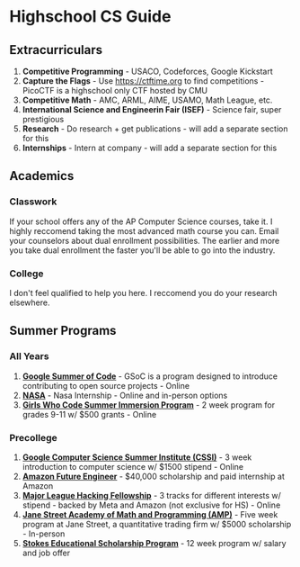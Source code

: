 # Highschool CS Guide
## Extracurriculars
1. **Competitive Programming** - USACO, Codeforces, Google Kickstart
2. **Capture the Flags** - Use https://ctftime.org to find competitions - PicoCTF is a highschool only CTF hosted by CMU
3. **Competitive Math** - AMC, ARML, AIME, USAMO, Math League, etc. 
4. **International Science and Engineerin Fair (ISEF)** - Science fair, super prestigious
5. **Research** - Do research + get publications - will add a separate section for this
6. **Internships** - Intern at company - will add a separate section for this
## Academics
### Classwork
If your school offers any of the AP Computer Science courses, take it. I highly reccomend taking the most advanced math course you can. Email your counselors about dual enrollment possibilities. The earlier and more you take dual enrollment the faster you'll be able to go into the industry.
### College
I don't feel qualified to help you here. I reccomend you do your research elsewhere. 
## Summer Programs
### All Years
1. [**Google Summer of Code**](https://summerofcode.withgoogle.com/) - GSoC is a program designed to introduce contributing to open source projects - Online
2. [**NASA**](https://intern.nasa.gov/) - Nasa Internship - Online and in-person options
3. [**Girls Who Code Summer Immersion Program**](https://girlswhocode.com/programs/summer-immersion-program) - 2 week program for grades 9-11 w/ $500 grants - Online
### Precollege
1. [**Google Computer Science Summer Institute (CSSI)**](https://buildyourfuture.withgoogle.com/programs/computer-science-summer-institute/) - 3 week introduction to computer science w/ $1500 stipend - Online<br>
2. [**Amazon Future Engineer**](https://www.amazonfutureengineer.com/) - $40,000 scholarship and paid internship at Amazon <br>
3. [**Major League Hacking Fellowship**](https://fellowship.mlh.io/) - 3 tracks for different interests w/ stipend - backed by Meta and Amazon (not exclusive for HS) - Online <br>
4. [**Jane Street Academy of Math and Programming (AMP)**](https://www.janestreet.com/join-jane-street/our-programs/) - Five week program at Jane Street, a quantitative trading firm w/ $5000 scholarship - In-person
5. [**Stokes Educational Scholarship Program**](https://www.intelligencecareers.gov/icstudents.html) - 12 week program w/ salary and job offer
